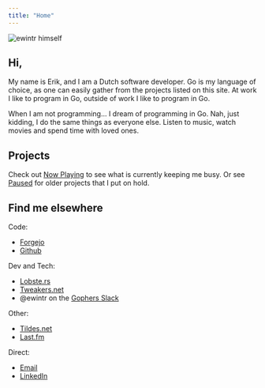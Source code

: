 ```yaml
---
title: "Home"
---
```

![ewintr himself](/image/portrait.svg)

## Hi, 

My name is Erik, and I am a Dutch software developer. Go is my language of choice, as one can easily gather from the projects listed on this site. At work I like to program in Go, outside of work I like to program in Go. 

When I am not programming... I dream of programming in Go. Nah, just kidding, I do the same things as everyone else. Listen to music, watch movies and spend time with loved ones.

## Projects

Check out [Now Playing](/now-playing) to see what is currently keeping me busy. Or see [Paused](/paused) for older projects that I put on hold. 

## Find me elsewhere

Code:

* [Forgejo](https://code.ewintr.nl)
* [Github](https://github.com/ewintr)

Dev and Tech:

* [Lobste.rs](https://lobste.rs/u/ewintr)
* [Tweakers.net](https://tweakers.net/gallery/88794/)
* @ewintr on the [Gophers Slack](https://gophers.slack.com/join/shared_invite/zt-1vukscera-OjamkAvBRDw~qgPh~q~cxQ#/shared-invite/email)

Other:

* [Tildes.net](https://tildes.net/user/ewintr)
* [Last.fm](https://www.last.fm/user/ewintr)

Direct:

* [Email](mailto:e@ewintr.nl)
* [LinkedIn](https://www.linkedin.com/in/erik-winter-5767a923b/)

